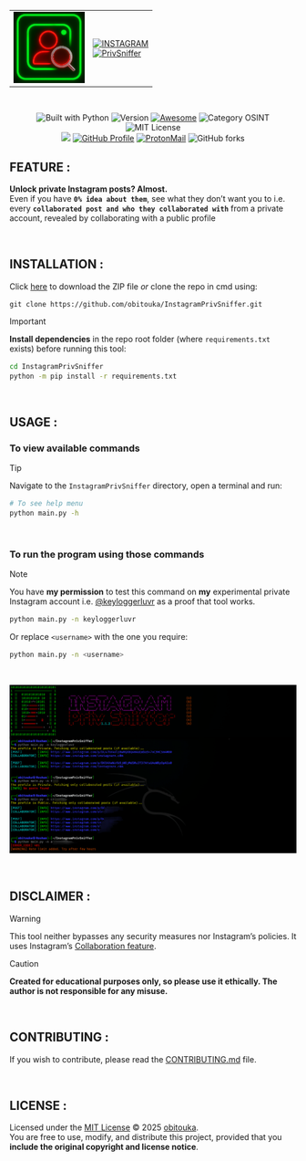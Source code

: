 <div align="center">

  <!--  
  <img src="https://github.com/obitouka/InstagramPrivSniffer/blob/main/img/logo.png" width="140"/>  
  <a href="https://git.io/typing-svg">
    <img src="https://readme-typing-svg.demolab.com?font=Audiowide&weight=400&size=70&letterSpacing=&duration=1&pause=9&color=FF0000&center=true&multiline=true&width=470&height=160&lines=INSTAGRAM;PrivSniffer">
  </a>
  -->
  
  <table>
   <td><img src="./assets/img/logo.png" width="125"/></td>
    <td>
      <!-- Instagram -->
      <a href="https://git.io/typing-svg"><img src="https://readme-typing-svg.herokuapp.com?font=Audiowide&size=50&duration=1&pause=10&color=E700FF&vCenter=true&width=350&lines=INSTAGRAM&repeat=true" alt="INSTAGRAM" /></a><br>
      <!-- PrivSniffer -->
      <a href="https://git.io/typing-svg"> <img src="https://readme-typing-svg.herokuapp.com?font=Audiowide&size=50&duration=1&pause=20&color=FF0000&vCenter=true&width=320&lines=PrivSniffer&repeat=true" alt="PrivSniffer" /></a>
    </td>
  </table>

  <br>
  
  <!-- Badges Row 1 -->
  <img alt="Built with Python" src="https://img.shields.io/badge/Built_with-Python-1987FF?logo=python&logoColor=white&style=plastic" height="30"/> <!-- PYTHON -->
  <img alt="Version" src="https://img.shields.io/badge/Version-1.2.3-D3FF00?style=plastic" height="30"/> <!-- Version -->
  <a href="https://awesome.re" title="Awesome"><img alt="Awesome" src="https://awesome.re/badge-flat.svg" height="30"/></a> <!-- Awesome -->
  <img alt="Category OSINT" src="https://img.shields.io/badge/Category-OSINT-ff0004?style=plastic" height="30"/> <!-- Category: OSINT -->
  <img alt="MIT License" src="https://img.shields.io/badge/License-MIT-BD00FF.svg?style=plastic" height="30"/> <!-- License: MIT -->  
  <img src="https://img.shields.io/github/stars/obitouka/InstagramPrivSniffer?style=plastic&color=ffffff&labelColor=111111&logo=github" width="150"/> <!-- Stars -->
  <a href="https://github.com/obitouka"><img alt="GitHub Profile" src="https://img.shields.io/badge/GitHub-111111?style=plastic&logo=github&logoColor=FF0000" width="103"/></a> <!-- Github -->
  <a href="mailto:obitouka@protonmail.com"><img alt="ProtonMail" src="https://img.shields.io/badge/ProtonMail-782DFF?style=plastic&logo=protonmail&logoColor=white" width="135"/></a> <!-- ProtonMail -->
  <img alt="GitHub forks" src="https://img.shields.io/github/forks/obitouka/InstagramPrivSniffer?style=plastic&color=ffffff&labelColor=111111&logo=github" width="145"/> <!-- Forks -->
  <!-- <a href="https://www.linkedin.com/in/roshansankalpbehera/"><img alt="LinkedIn" src="https://img.shields.io/badge/LinkedIn-1987FF?style=plastic&logo=linkedin&logoColor=white" width="90"/></a> <!-- Linkedin -->
  
</div>

## FEATURE :

**Unlock private Instagram posts? Almost.**  
Even if you have **```0% idea about them```**, see what they don’t want you to i.e. every **```collaborated post and who they collaborated with```** from a private account, revealed by collaborating with a public profile

<br>

## INSTALLATION :   
Click [here](https://github.com/obitouka/InstagramPrivSniffer/archive/refs/heads/main.zip) to download the ZIP file *or* clone the repo in cmd using:
    
    git clone https://github.com/obitouka/InstagramPrivSniffer.git

> [!IMPORTANT]
> **Install dependencies** in the repo root folder (where `requirements.txt` exists) before running this tool:
> ```bash
> cd InstagramPrivSniffer
> python -m pip install -r requirements.txt
> ```

<br>

## USAGE :  
### To view available commands
> [!TIP]
> Navigate to the `InstagramPrivSniffer` directory, open a terminal and run:
> ```bash
> # To see help menu
> python main.py -h
> ```
> 
<br>

### To run the program using those commands
> [!NOTE]
> You have **my permission** to test this command on **my** experimental private Instagram account i.e. [@keyloggerluvr](https://www.instagram.com/keyloggerluvr) as a proof that tool works.
> ```bash
> python main.py -n keyloggerluvr
> ```
Or replace `<username>` with the one you require:
```bash
python main.py -n <username>
```  
<br>

![Example](./assets/img/sample.png)

<br>

## DISCLAIMER : 
> [!WARNING]
> This tool neither bypasses any security measures nor Instagram’s policies. It uses Instagram’s [Collaboration feature](https://help.instagram.com/3526836317546926).

> [!CAUTION]
> **Created for educational purposes only, so please use it ethically. The author is not responsible for any misuse.**

<br>

## CONTRIBUTING : 
If you wish to contribute, please read the [CONTRIBUTING.md](.github/CONTRIBUTING.md) file.

<br>

## LICENSE :
Licensed under the [MIT License](LICENSE) © 2025 [obitouka](https://github.com/obitouka).  
You are free to use, modify, and distribute this project, provided that you **include the original copyright and license notice**.
